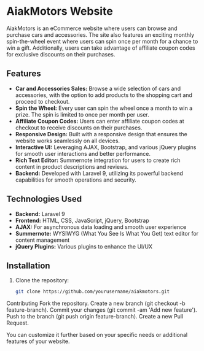 # AiakMotors Website

AiakMotors is an eCommerce website where users can browse and purchase cars and accessories. The site also features an exciting monthly spin-the-wheel event where users can spin once per month for a chance to win a gift. Additionally, users can take advantage of affiliate coupon codes for exclusive discounts on their purchases.

## Features

- **Car and Accessories Sales:** Browse a wide selection of cars and accessories, with the option to add products to the shopping cart and proceed to checkout.
- **Spin the Wheel:** Every user can spin the wheel once a month to win a prize. The spin is limited to once per month per user.
- **Affiliate Coupon Codes:** Users can enter affiliate coupon codes at checkout to receive discounts on their purchases.
- **Responsive Design:** Built with a responsive design that ensures the website works seamlessly on all devices.
- **Interactive UI:** Leveraging AJAX, Bootstrap, and various jQuery plugins for smooth user interactions and better performance.
- **Rich Text Editor:** Summernote integration for users to create rich content in product descriptions and reviews.
- **Backend:** Developed with Laravel 9, utilizing its powerful backend capabilities for smooth operations and security.

## Technologies Used

- **Backend:** Laravel 9
- **Frontend:** HTML, CSS, JavaScript, jQuery, Bootstrap
- **AJAX:** For asynchronous data loading and smooth user experience
- **Summernote:** WYSIWYG (What You See Is What You Get) text editor for content management
- **jQuery Plugins:** Various plugins to enhance the UI/UX

## Installation

1. Clone the repository:
   ```bash
   git clone https://github.com/yourusername/aiakmotors.git


Contributing
Fork the repository.
Create a new branch (git checkout -b feature-branch).
Commit your changes (git commit -am 'Add new feature').
Push to the branch (git push origin feature-branch).
Create a new Pull Request.


You can customize it further based on your specific needs or additional features of your website.

